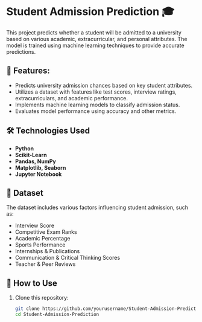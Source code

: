 # Student Admission Prediction 🎓  

This project predicts whether a student will be admitted to a university based on various academic, extracurricular, and personal attributes. The model is trained using machine learning techniques to provide accurate predictions.  

## 📌 Features: 

- Predicts university admission chances based on key student attributes.  
- Utilizes a dataset with features like test scores, interview ratings, extracurriculars, and academic performance.  
- Implements machine learning models to classify admission status.  
- Evaluates model performance using accuracy and other metrics.  

## 🛠️ Technologies Used  

- **Python**  
- **Scikit-Learn**  
- **Pandas, NumPy**  
- **Matplotlib, Seaborn**  
- **Jupyter Notebook**  

## 📂 Dataset  

The dataset includes various factors influencing student admission, such as:  
- Interview Score  
- Competitive Exam Ranks  
- Academic Percentage  
- Sports Performance  
- Internships & Publications  
- Communication & Critical Thinking Scores  
- Teacher & Peer Reviews  

## 🚀 How to Use

1. Clone this repository:  
   ```bash
   git clone https://github.com/yourusername/Student-Admission-Prediction.git
   cd Student-Admission-Prediction
